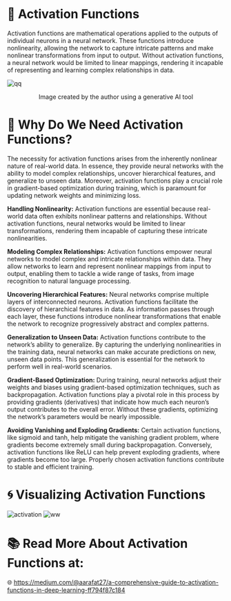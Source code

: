 # 🚀 Activation Functions

Activation functions are mathematical operations applied to the outputs of individual neurons in a neural network. These functions introduce nonlinearity, allowing the network to capture intricate patterns and make nonlinear transformations from input to output. Without activation functions, a neural network would be limited to linear mappings, rendering it incapable of representing and learning complex relationships in data.

![qq](https://github.com/user-attachments/assets/b2e20438-7c7c-414d-b77b-1e21e6acd1b5)
<p align="center">Image created by the author using a generative AI tool</p>

# 📌 Why Do We Need Activation Functions?
The necessity for activation functions arises from the inherently nonlinear nature of real-world data. In essence, they provide neural networks with the ability to model complex relationships, uncover hierarchical features, and generalize to unseen data. Moreover, activation functions play a crucial role in gradient-based optimization during training, which is paramount for updating network weights and minimizing loss.

**Handling Nonlinearity:** Activation functions are essential because real-world data often exhibits nonlinear patterns and relationships. Without activation functions, neural networks would be limited to linear transformations, rendering them incapable of capturing these intricate nonlinearities.

**Modeling Complex Relationships:** Activation functions empower neural networks to model complex and intricate relationships within data. They allow networks to learn and represent nonlinear mappings from input to output, enabling them to tackle a wide range of tasks, from image recognition to natural language processing.

**Uncovering Hierarchical Features:** Neural networks comprise multiple layers of interconnected neurons. Activation functions facilitate the discovery of hierarchical features in data. As information passes through each layer, these functions introduce nonlinear transformations that enable the network to recognize progressively abstract and complex patterns.

**Generalization to Unseen Data:** Activation functions contribute to the network’s ability to generalize. By capturing the underlying nonlinearities in the training data, neural networks can make accurate predictions on new, unseen data points. This generalization is essential for the network to perform well in real-world scenarios.

**Gradient-Based Optimization:** During training, neural networks adjust their weights and biases using gradient-based optimization techniques, such as backpropagation. Activation functions play a pivotal role in this process by providing gradients (derivatives) that indicate how much each neuron’s output contributes to the overall error. Without these gradients, optimizing the network’s parameters would be nearly impossible.

**Avoiding Vanishing and Exploding Gradients:** Certain activation functions, like sigmoid and tanh, help mitigate the vanishing gradient problem, where gradients become extremely small during backpropagation. Conversely, activation functions like ReLU can help prevent exploding gradients, where gradients become too large. Properly chosen activation functions contribute to stable and efficient training.

# 🌀 Visualizing Activation Functions
![activation](https://github.com/user-attachments/assets/6d0c9197-7fba-44ab-b2f3-18242d28ec48)
![ww](https://github.com/user-attachments/assets/b8a68e36-cd81-4539-a738-1679d507f74e)

# 📚 Read More About Activation Functions at: 
🌐 https://medium.com/@aarafat27/a-comprehensive-guide-to-activation-functions-in-deep-learning-ff794f87c184
